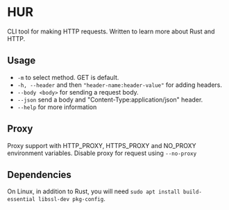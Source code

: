 # HUR

CLI tool for making HTTP requests. 
Written to learn more about Rust and HTTP.

## Usage

- `-m` to select method. GET is default.
- `-h, --header` and then `"header-name:header-value"` for adding headers.
- `--body <body>` for sending a request body.
- `--json` send a body and "Content-Type:application/json" header. 
- `--help` for more information

## Proxy

Proxy support with HTTP_PROXY, HTTPS_PROXY and NO_PROXY environment variables. Disable proxy for request using `--no-proxy`

## Dependencies

On Linux, in addition to Rust, you will need `sudo apt install build-essential libssl-dev pkg-config`.
